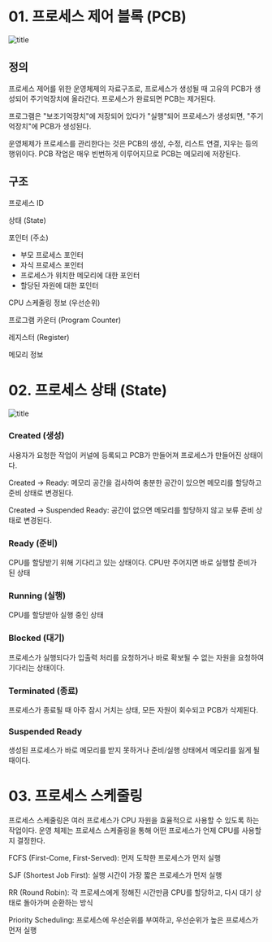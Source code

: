 
# 01. 프로세스 제어 블록 (PCB)


![title](https://img1.daumcdn.net/thumb/R1280x0/?scode=mtistory2&fname=https%3A%2F%2Fblog.kakaocdn.net%2Fdn%2Fcjrby0%2FbtqIarikobp%2FwPTdGGKemxiT7XkXXEBdQ0%2Fimg.png)   


## 정의
프로세스 제어를 위한 운영체제의 자료구조로, 프로세스가 생성될 때 고유의 PCB가 생성되어 주기억장치에 올라간다. 프로세스가 완료되면 PCB는 제거된다.

프로그램은 "보조기억장치"에 저장되어 있다가 "실행"되어 프로세스가 생성되면, "주기억장치"에 PCB가 생성된다.

운영체제가 프로세스를 관리한다는 것은 PCB의 생성, 수정, 리스트 연결, 지우는 등의 행위이다. PCB 작업은 매우 빈번하게 이루어지므로 PCB는 메모리에 저장된다.

## 구조
프로세스 ID

상태 (State)

포인터 (주소)

- 부모 프로세스 포인터
- 자식 프로세스 포인터
- 프로세스가 위치한 메모리에 대한 포인터
- 할당된 자원에 대한 포인터

CPU 스케줄링 정보 (우선순위)

프로그램 카운터 (Program Counter)

레지스터 (Register)

메모리 정보


# 02. 프로세스 상태 (State)

![title](https://itwiki.kr/images/thumb/d/da/%ED%94%84%EB%A1%9C%EC%84%B8%EC%8A%A4_%EC%83%81%ED%83%9C%EC%A0%84%EC%9D%B4%EB%8F%84.png/750px-%ED%94%84%EB%A1%9C%EC%84%B8%EC%8A%A4_%EC%83%81%ED%83%9C%EC%A0%84%EC%9D%B4%EB%8F%84.png)


### Created (생성)
사용자가 요청한 작업이 커널에 등록되고 PCB가 만들어져 프로세스가 만들어진 상태이다.

Created -> Ready: 메모리 공간을 검사하여 충분한 공간이 있으면 메모리를 할당하고 준비 상태로 변경된다.

Created -> Suspended Ready: 공간이 없으면 메모리를 할당하지 않고 보류 준비 상태로 변경된다.

### Ready (준비)
CPU를 할당받기 위해 기다리고 있는 상태이다. CPU만 주어지면 바로 실행할 준비가 된 상태

### Running (실행)
CPU를 할당받아 실행 중인 상태

### Blocked (대기)
프로세스가 실행되다가 입출력 처리를 요청하거나 바로 확보될 수 없는 자원을 요청하여 기다리는 상태이다.

### Terminated (종료)
프로세스가 종료될 때 아주 잠시 거치는 상태, 모든 자원이 회수되고 PCB가 삭제된다.

### Suspended Ready
생성된 프로세스가 바로 메모리를 받지 못하거나 준비/실행 상태에서 메모리를 잃게 될 때이다.


# 03. 프로세스 스케줄링

프로세스 스케줄링은 여러 프로세스가 CPU 자원을 효율적으로 사용할 수 있도록 하는 작업이다. 운영 체제는 프로세스 스케줄링을 통해 어떤 프로세스가 언제 CPU를 사용할지 결정한다.

FCFS (First-Come, First-Served): 먼저 도착한 프로세스가 먼저 실행

SJF (Shortest Job First): 실행 시간이 가장 짧은 프로세스가 먼저 실행

RR (Round Robin): 각 프로세스에게 정해진 시간만큼 CPU를 할당하고, 다시 대기 상태로 돌아가며 순환하는 방식

Priority Scheduling: 프로세스에 우선순위를 부여하고, 우선순위가 높은 프로세스가 먼저 실행

